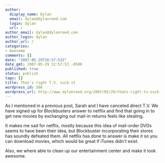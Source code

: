 ```yaml
---
author:
  display_name: Dylan
  email: dylan@dylanreed.com
  login: dylan
  url: /
author_email: dylan@dylanreed.com
author_login: dylan
author_url: /
categories:
- Awesome
comments: []
date: "2007-05-29T16:57:53Z"
date_gmt: 2007-05-29 22:57:53 -0500
published: true
status: publish
tags: []
title: That's right T.V. suck-it
wordpress_id: 386
wordpress_url: http://www.dylanreed.org/2007/05/29/thats-right-tv-suck-it/
---
```


As I mentioned in a previous post, Sarah and I have canceled direct T.V. We have signed up for Blockbusters answer to netflix and find that going in to get new movies by exchanging out mail-in returns feels like stealing. 

It makes me sad for netflix, mostly because this idea of mail-order DVDs seems to have been their idea, but Blockbuster incorporating their stores has soundly defeated them. All netflix has done to answer is make it so you can download movies, which would be great if iTunes didn't exist. 

Also, we where able to clean up our entertainment center and make it look awesome.

